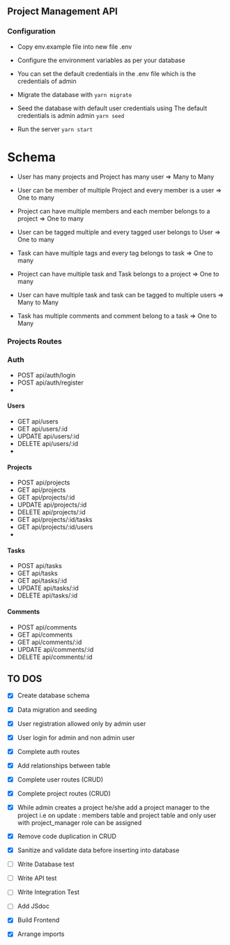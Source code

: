 ## Project Management API

### Configuration

- Copy env.example file into new file .env

- Configure the environment variables as per your database

- You can set the default credentials in the .env file which is the credentials of admin

- Migrate the database with
  `yarn migrate`

- Seed the database with default user credentials using
  The default credentials is admin admin
  `yarn seed`

- Run the server
  `yarn start`

# Schema

- User has many projects and Project has many user => Many to Many

- User can be member of multiple Project and every member is a user => One to many

- Project can have multiple members and each member belongs to a project => One to many

- User can be tagged multiple and every tagged user belongs to User => One to many

- Task can have multiple tags and every tag belongs to task => One to many

- Project can have multiple task and Task belongs to a project => One to many

- User can have multiple task and task can be tagged to multiple users => Many to Many

- Task has multiple comments and comment belong to a task => One to Many

### Projects Routes

### Auth

- POST api/auth/login
- POST api/auth/register
-

#### Users

- GET api/users
- GET api/users/:id
- UPDATE api/users/:id
- DELETE api/users/:id
-

#### Projects

- POST api/projects
- GET api/projects
- GET api/projects/:id
- UPDATE api/projects/:id
- DELETE api/projects/:id
- GET api/projects/:id/tasks
- GET api/projects/:id/users
-

#### Tasks

- POST api/tasks
- GET api/tasks
- GET api/tasks/:id
- UPDATE api/tasks/:id
- DELETE api/tasks/:id

#### Comments

- POST api/comments
- GET api/comments
- GET api/comments/:id
- UPDATE api/comments/:id
- DELETE api/comments/:id

## TO DOS

- [x] Create database schema

- [x] Data migration and seeding

- [x] User registration allowed only by admin user

- [x] User login for admin and non admin user

- [x] Complete auth routes

- [x] Add relationships between table

- [x] Complete user routes (CRUD)

- [x] Complete project routes (CRUD)

- [x] While admin creates a project he/she add a project manager to the project i.e on update : members table and project table and only user with project_manager role can be assigned

- [x] Remove code duplication in CRUD

- [x] Sanitize and validate data before inserting into database

- [ ] Write Database test

- [ ] Write API test

- [ ] Write Integration Test

- [ ] Add JSdoc

- [x] Build Frontend

- [x] Arrange imports
